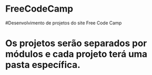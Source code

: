 # FreeCodeCamp

#Desenvolvimento de projetos do site Free Code Camp

# Os projetos serão separados por módulos e cada projeto terá uma pasta específica.
